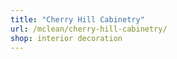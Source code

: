```yaml
---
title: "Cherry Hill Cabinetry"
url: /mclean/cherry-hill-cabinetry/
shop: interior decoration
---
```

